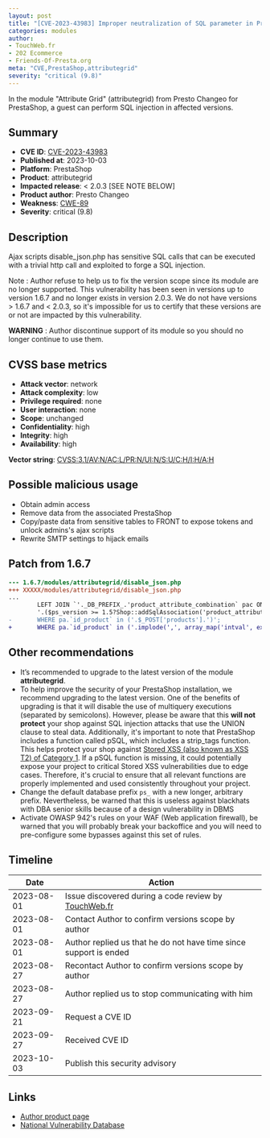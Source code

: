 ```yaml
---
layout: post
title: "[CVE-2023-43983] Improper neutralization of SQL parameter in Presto Changeo - Attribute Grid module for PrestaShop"
categories: modules
author:
- TouchWeb.fr
- 202 Ecommerce
- Friends-Of-Presta.org
meta: "CVE,PrestaShop,attributegrid"
severity: "critical (9.8)"
---
```


In the module "Attribute Grid" (attributegrid) from Presto Changeo for PrestaShop, a guest can perform SQL injection in affected versions.


## Summary

* **CVE ID**: [CVE-2023-43983](https://cve.mitre.org/cgi-bin/cvename.cgi?name=CVE-2023-43983)
* **Published at**: 2023-10-03
* **Platform**: PrestaShop
* **Product**: attributegrid
* **Impacted release**: < 2.0.3 [SEE NOTE BELOW]
* **Product author**: Presto Changeo
* **Weakness**: [CWE-89](https://cwe.mitre.org/data/definitions/89.html)
* **Severity**: critical (9.8)

## Description

Ajax scripts disable_json.php has sensitive SQL calls that can be executed with a trivial http call and exploited to forge a SQL injection.

Note : Author refuse to help us to fix the version scope since its module are no longer supported. This vulnerability has been seen in versions up to version 1.6.7 and no longer exists in version 2.0.3. We do not have versions > 1.6.7 and < 2.0.3, so it's impossible for us to certify that these versions are or not are impacted by this vulnerability.

**WARNING** : Author discontinue support of its module so you should no longer continue to use them.

## CVSS base metrics

* **Attack vector**: network
* **Attack complexity**: low
* **Privilege required**: none
* **User interaction**: none
* **Scope**: unchanged
* **Confidentiality**: high
* **Integrity**: high
* **Availability**: high

**Vector string**: [CVSS:3.1/AV:N/AC:L/PR:N/UI:N/S:U/C:H/I:H/A:H](https://nvd.nist.gov/vuln-metrics/cvss/v3-calculator?vector=AV:N/AC:L/PR:N/UI:N/S:U/C:H/I:H/A:H)

## Possible malicious usage

* Obtain admin access
* Remove data from the associated PrestaShop
* Copy/paste data from sensitive tables to FRONT to expose tokens and unlock admins's ajax scripts
* Rewrite SMTP settings to hijack emails

## Patch from 1.6.7

```diff
--- 1.6.7/modules/attributegrid/disable_json.php
+++ XXXXX/modules/attributegrid/disable_json.php
...
		LEFT JOIN `'._DB_PREFIX_.'product_attribute_combination` pac ON pac.`id_product_attribute` = pa.`id_product_attribute`
		'.($ps_version >= 1.5?Shop::addSqlAssociation('product_attribute', 'pa'):'').'
-		WHERE pa.`id_product` in ('.$_POST['products'].')';
+		WHERE pa.`id_product` in ('.implode(',', array_map('intval', explode(',', $_POST['products']))).')';
```

## Other recommendations

* It’s recommended to upgrade to the latest version of the module **attributegrid**.
* To help improve the security of your PrestaShop installation, we recommend upgrading to the latest version. One of the benefits of upgrading is that it will disable the use of multiquery executions (separated by semicolons). However, please be aware that this **will not protect** your shop against SQL injection attacks that use the UNION clause to steal data. Additionally, it's important to note that PrestaShop includes a function called pSQL, which includes a strip_tags function. This helps protect your shop against [Stored XSS (also known as XSS T2) of Category 1](https://security.friendsofpresta.org/modules/2023/02/07/stored-xss.html). If a pSQL function is missing, it could potentially expose your project to critical Stored XSS vulnerabilities due to edge cases. Therefore, it's crucial to ensure that all relevant functions are properly implemented and used consistently throughout your project.
* Change the default database prefix `ps_` with a new longer, arbitrary prefix. Nevertheless, be warned that this is useless against blackhats with DBA senior skills because of a design vulnerability in DBMS
* Activate OWASP 942's rules on your WAF (Web application firewall), be warned that you will probably break your backoffice and you will need to pre-configure some bypasses against this set of rules.

## Timeline

| Date | Action |
|--|--|
| 2023-08-01 | Issue discovered during a code review by [TouchWeb.fr](https://www.touchweb.fr) |
| 2023-08-01 | Contact Author to confirm versions scope by author |
| 2023-08-01 | Author replied us that he do not have time since support is ended |
| 2023-08-27 | Recontact Author to confirm versions scope by author |
| 2023-08-27 | Author replied us to stop communicating with him |
| 2023-09-21 | Request a CVE ID |
| 2023-09-27 | Received CVE ID |
| 2023-10-03 | Publish this security advisory |

## Links

* [Author product page](https://www.presto-changeo.com/prestashop/prestashop-17-modules/122-prestashop-attribute-grid-module.html)
* [National Vulnerability Database](https://nvd.nist.gov/vuln/detail/CVE-2023-43983)
